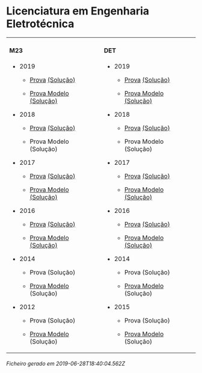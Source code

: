 <h1>Licenciatura em Engenharia Eletrotécnica</h1><table><tr valign="top"><td><h4>M23</h4><ul><li><p>2019</p><ul><li><p><a href="https://www.isel.pt/media/uploads/tinymce/LEE_ProvaM23_2019.pdf">Prova</a> <a href="https://www.isel.pt/media/uploads/tinymce/LEE_ProvaM23_2019_Solucoes.pdf">(Solução)</a></p></li><li><p><a href="https://www.isel.pt/media/uploads/tinymce/LEEM23ProvaModelo2019.pdf">Prova Modelo</a> <a href="https://www.isel.pt/media/uploads/tinymce/LEEM23PModelo2019solucao.pdf">(Solução)</a></p></li></ul></li><li><p>2018</p><ul><li><p><a href="https://www.isel.pt/media/uploads/tinymce/ISEL_LEE_Prova2018.pdf">Prova</a> <a href="https://www.isel.pt/media/uploads/tinymce/ISEL_LEE_Prova2018_solucao.pdf">(Solução)</a></p></li><li><p>Prova Modelo (Solução)</p></li></ul></li><li><p>2017</p><ul><li><p><a href="https://www.isel.pt/media/uploads/tinymce/m23/M23_LEE_Prova_2017.pdf">Prova</a> <a href="https://www.isel.pt/media/uploads/tinymce/m23/M23_LEE_Prova_Solucao_2017.pdf">(Solução)</a></p></li><li><p><a href="https://www.isel.pt/media/uploads/tinymce/m23/M23_LEE_ProvaModelo_2017.pdf">Prova Modelo</a> <a href="https://www.isel.pt/media/uploads/tinymce/m23/M23_LEE_ProvaModelo_Solucao_2017.pdf">(Solução)</a></p></li></ul></li><li><p>2016</p><ul><li><p><a href="https://www.isel.pt/media/uploads/tinymce/m23/M23_LEE_Prova_2016.pdf">Prova</a> <a href="https://www.isel.pt/media/uploads/tinymce/m23/M23_LEE_Solucao2016.pdf">(Solução)</a></p></li><li><p><a href="https://www.isel.pt/media/uploads/tinymce/m23/M23_LEE_Prova_Modelo_2016.pdf">Prova Modelo</a> <a href="https://www.isel.pt/media/uploads/tinymce/m23/M23_LEE_Solucao_Prova_Modelo_2016.pdf">(Solução)</a></p></li></ul></li><li><p>2014</p><ul><li><p>Prova (Solução)</p></li><li><p><a href="https://www.isel.pt/pinst/servicos/servacademicos/docs/M23/Prova_MODELO_M23_2014_LEE.pdf">Prova Modelo</a> (Solução)</p></li></ul></li><li><p>2012</p><ul><li><p>Prova (Solução)</p></li><li><p><a href="https://www.isel.pt/pinst/servicos/servacademicos/docs/M23/provas2012/ProvaModelo_LEE_2012.pdf">Prova Modelo</a> (Solução)</p></li></ul></li></ul></td><td><h4>DET</h4><ul><li><p>2019</p><ul><li><p><a href="https://www.isel.pt/media/uploads/tinymce/LEE_ProvaM23_2019.pdf">Prova</a> <a href="https://www.isel.pt/media/uploads/tinymce/LEE_ProvaM23_2019_Solucoes.pdf">(Solução)</a></p></li><li><p><a href="https://www.isel.pt/media/uploads/tinymce/LEEM23ProvaModelo2019.pdf">Prova Modelo</a> <a href="https://www.isel.pt/media/uploads/tinymce/LEEM23PModelo2019solucao.pdf">(Solução)</a></p></li></ul></li><li><p>2018</p><ul><li><p><a href="https://www.isel.pt/media/uploads/tinymce/ISEL_LEE_Prova2018.pdf">Prova</a> <a href="https://www.isel.pt/media/uploads/tinymce/ISEL_LEE_Prova2018_solucao.pdf">(Solução)</a></p></li><li><p>Prova Modelo (Solução)</p></li></ul></li><li><p>2017</p><ul><li><p><a href="https://www.isel.pt/media/uploads/tinymce/det/DET_LEE_Prova_2017.pdf">Prova</a> <a href="https://www.isel.pt/media/uploads/tinymce/det/DET_LEE_Prova_Solucao_2017.pdf">(Solução)</a></p></li><li><p><a href="https://www.isel.pt/media/uploads/tinymce/det/DET_LEE_ProvaModelo_2017.pdf">Prova Modelo</a> <a href="https://www.isel.pt/media/uploads/tinymce/det/DET_LEE_ProvaModelo_Solucao_2017.pdf">(Solução)</a></p></li></ul></li><li><p>2016</p><ul><li><p><a href="https://www.isel.pt/media/uploads/tinymce/det/DET_LEE_Prova_2016.pdf">Prova</a> <a href="https://www.isel.pt/media/uploads/tinymce/det/DET_LEE_Solucao2016.pdf">(Solução)</a></p></li><li><p><a href="https://www.isel.pt/media/uploads/tinymce/det/DET_LEE_Prova_Modelo_2016.pdf">Prova Modelo</a> <a href="https://www.isel.pt/media/uploads/tinymce/det/DET_LEE_Solucao_Prova_Modelo_2016.pdf">(Solução)</a></p></li></ul></li><li><p>2014</p><ul><li><p>Prova (Solução)</p></li><li><p><a href="https://www.isel.pt/pinst/servicos/servacademicos/docs/M23/Prova_MODELO_M23_2014_LEE.pdf">Prova Modelo</a> (Solução)</p></li></ul></li><li><p>2015</p><ul><li><p>Prova (Solução)</p></li><li><p><a href="https://arquivo.pt/wayback/20151012124431/https://www.isel.pt/media/uploads/tinymce/Prova_Modelo_DETS_2015_LEE.pdf">Prova Modelo</a> (Solução)</p></li></ul></li></ul></td></tr></table><h6>Ficheiro gerado em 2019-06-28T18:40:04.562Z</h6>